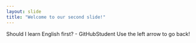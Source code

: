 ```yaml
---
layout: slide
title: "Welcome to our second slide!"
---
```

Should I learn English first? - GitHubStudent
Use the left arrow to go back!
